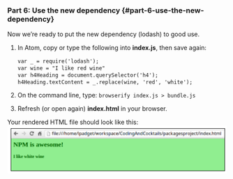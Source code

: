 ### Part 6: Use the new dependency {#part-6-use-the-new-dependency}

Now we’re ready to put the new dependency (lodash) to good use.

1.  In Atom, copy or type the following into **index.js**, then save again:

        var _ = require('lodash');
        var wine = "I like red wine"
        var h4Heading = document.querySelector('h4');
        h4Heading.textContent = _.replace(wine, 'red', 'white');

1.  On the command line, type: ``browserify index.js > bundle.js``
2.  Refresh (or open again) **index.html** in your browser.

Your rendered HTML file should look like this:
![](../images/14.png)